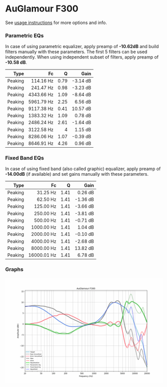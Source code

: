 # AuGlamour F300
See [usage instructions](https://github.com/jaakkopasanen/AutoEq#usage) for more options and info.

### Parametric EQs
In case of using parametric equalizer, apply preamp of **-10.62dB** and build filters manually
with these parameters. The first 5 filters can be used independently.
When using independent subset of filters, apply preamp of **-10.58 dB**.

| Type    | Fc         |    Q | Gain     |
|--------:|-----------:|-----:|---------:|
| Peaking | 114.16 Hz  | 0.79 | -3.14 dB |
| Peaking | 241.47 Hz  | 0.98 | -3.23 dB |
| Peaking | 4343.66 Hz | 1.09 | -8.64 dB |
| Peaking | 5961.79 Hz | 2.25 | 6.56 dB  |
| Peaking | 9117.38 Hz | 0.41 | 10.57 dB |
| Peaking | 1383.32 Hz | 1.09 | 0.78 dB  |
| Peaking | 2486.24 Hz | 2.61 | -1.64 dB |
| Peaking | 3122.58 Hz | 4    | 1.15 dB  |
| Peaking | 8286.06 Hz | 1.07 | -0.39 dB |
| Peaking | 8646.91 Hz | 4.26 | 0.96 dB  |

### Fixed Band EQs
In case of using fixed band (also called graphic) equalizer, apply preamp of **-14.00dB**
(if available) and set gains manually with these parameters.

| Type    | Fc          |    Q | Gain     |
|--------:|------------:|-----:|---------:|
| Peaking | 31.25 Hz    | 1.41 | 0.26 dB  |
| Peaking | 62.50 Hz    | 1.41 | -1.36 dB |
| Peaking | 125.00 Hz   | 1.41 | -3.66 dB |
| Peaking | 250.00 Hz   | 1.41 | -3.81 dB |
| Peaking | 500.00 Hz   | 1.41 | -0.71 dB |
| Peaking | 1000.00 Hz  | 1.41 | 1.04 dB  |
| Peaking | 2000.00 Hz  | 1.41 | -0.10 dB |
| Peaking | 4000.00 Hz  | 1.41 | -2.68 dB |
| Peaking | 8000.00 Hz  | 1.41 | 13.82 dB |
| Peaking | 16000.01 Hz | 1.41 | 6.78 dB  |

### Graphs
![](./AuGlamour%20F300.png)